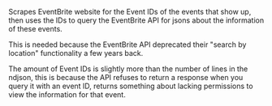 Scrapes EventBrite website for the Event IDs of the events that show up, then uses the IDs to query the EventBrite API for jsons about the information of these events.

This is needed because the EventBrite API deprecated their "search by location" functionality a few years back.

The amount of Event IDs is slightly more than the number of lines in the ndjson, this is because the API refuses to return a response when you query it with an event ID, returns something about lacking permissions to view the information for that event. 
